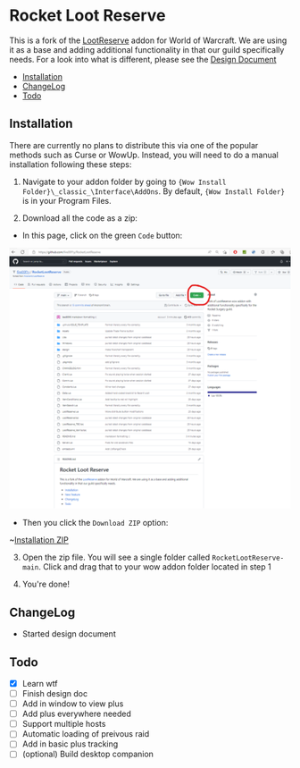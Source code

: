 # Rocket Loot Reserve

This is a fork of the [LootReserve](https://github.com/Anonomit/LootReserve) addon for World of Warcraft. We are using
it as a base and adding additional functionality in that our guild specifically needs. For a look into what is different, please see the [Design Document](/design/README.md)

- [Installation](#installation)
- [ChangeLog](#changelog)
- [Todo](#todo)

## Installation

There are currently no plans to distribute this via one of the popular methods such as Curse or WowUp. Instead, you will need to do a manual installation following these steps:

1. Navigate to your addon folder by going to `{Wow Install Folder}\_classic_\Interface\AddOns`. By default, `{Wow Install Folder}` is in your Program Files.

2. Download all the code as a zip:

- In this page, click on the green `Code` button:

![Installation Code Button](/design//pictures/install_1.png)

- Then you click the `Download ZIP` option:

~[Installation ZIP](/design/pictures/install_2.png)

3. Open the zip file. You will see a single folder called `RocketLootReserve-main`. Click and drag that to your wow addon folder located in step 1

4. You're done!

## ChangeLog

- Started design document

## Todo

- [x] Learn wtf
- [ ] Finish design doc
- [ ] Add in window to view plus
- [ ] Add plus everywhere needed
- [ ] Support multiple hosts
- [ ] Automatic loading of preivous raid
- [ ] Add in basic plus tracking
- [ ] (optional) Build desktop companion